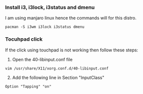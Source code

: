 ### Install i3, i3lock, i3status and dmenu
I am using manjaro linux hence the commands will for this distro.
```shell
pacman -S i3wm i3lock i3status dmenu
```
### Tocuhpad click
If the click using touchpad is not working then follow these steps:
1. Open the 40-libinput.conf file
```shell
vim /usr/share/X11/xorg.conf.d/40-libinput.conf
```
2. Add the following line in Section "InputClass"
```shell
Option "Tapping" "on"
```